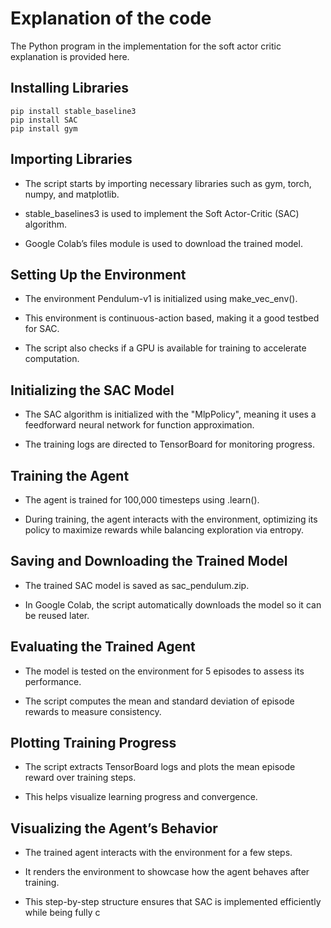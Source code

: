 # Explanation of the code
The Python program in the implementation for the soft actor critic explanation is provided here.

## Installing Libraries
```console
pip install stable_baseline3
pip install SAC
pip install gym
```

## Importing Libraries

- The script starts by importing necessary libraries such as gym, torch, numpy, and matplotlib.

- stable_baselines3 is used to implement the Soft Actor-Critic (SAC) algorithm.

- Google Colab’s files module is used to download the trained model.

## Setting Up the Environment

- The environment Pendulum-v1 is initialized using make_vec_env().

- This environment is continuous-action based, making it a good testbed for SAC.

- The script also checks if a GPU is available for training to accelerate computation.

## Initializing the SAC Model

- The SAC algorithm is initialized with the "MlpPolicy", meaning it uses a feedforward neural network for function approximation.

- The training logs are directed to TensorBoard for monitoring progress.

## Training the Agent

- The agent is trained for 100,000 timesteps using .learn().

- During training, the agent interacts with the environment, optimizing its policy to maximize rewards while balancing exploration via entropy.

## Saving and Downloading the Trained Model

- The trained SAC model is saved as sac_pendulum.zip.

- In Google Colab, the script automatically downloads the model so it can be reused later.

## Evaluating the Trained Agent

- The model is tested on the environment for 5 episodes to assess its performance.

- The script computes the mean and standard deviation of episode rewards to measure consistency.

## Plotting Training Progress

- The script extracts TensorBoard logs and plots the mean episode reward over training steps.

- This helps visualize learning progress and convergence.

## Visualizing the Agent’s Behavior

- The trained agent interacts with the environment for a few steps.

- It renders the environment to showcase how the agent behaves after training.

- This step-by-step structure ensures that SAC is implemented efficiently while being fully c
